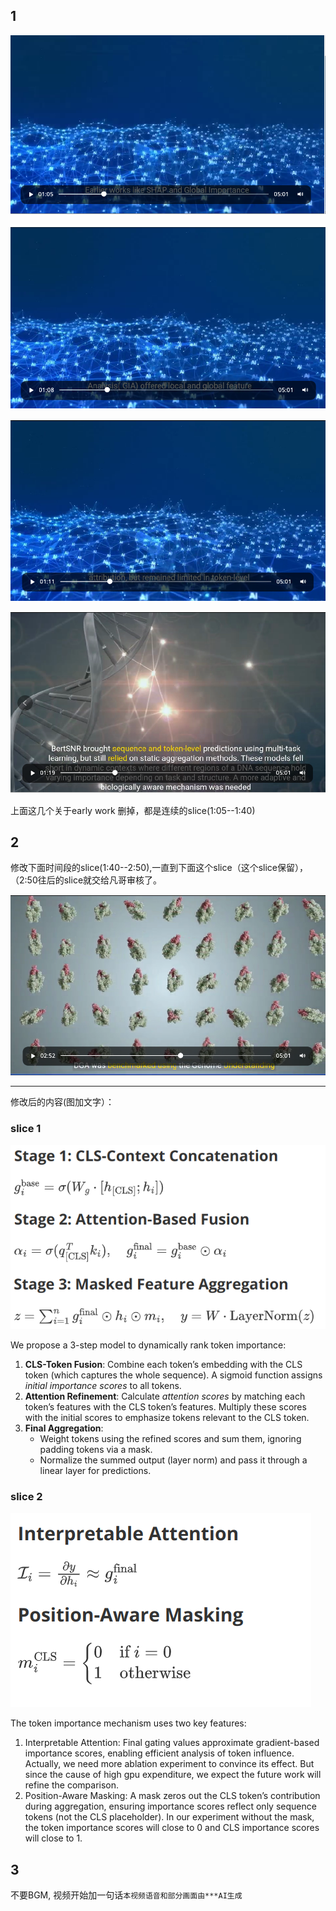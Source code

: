 ## 1

![image-20250423123220399](./assets/image-20250423123220399.png)

![image-20250423123200422](./assets/image-20250423123200422.png)

![image-20250423123245738](./assets/image-20250423123245738.png)

![image-20250423123308556](./assets/image-20250423123308556.png)

上面这几个关于early work 删掉，都是连续的slice(1:05--1:40)

## 2

修改下面时间段的slice(1:40--2:50),一直到下面这个slice（这个slice保留），（2:50往后的slice就交给凡哥审核了。

![image-20250423124001395](./assets/image-20250423124001395.png)

-------------------

修改后的内容(图加文字）：

### slice 1

![image-20250423130629958](./assets/image-20250423130629958.png)

We propose a 3-step model to dynamically rank token importance:

1. **CLS-Token Fusion**: Combine each token’s embedding with the CLS token (which captures the whole sequence). A sigmoid function assigns *initial importance scores* to all tokens.
2. **Attention Refinement**: Calculate *attention scores* by matching each token’s features with the CLS token’s features. Multiply these scores with the initial scores to emphasize tokens relevant to the CLS token.
3. **Final Aggregation**:
   - Weight tokens using the refined scores and sum them, ignoring padding tokens via a mask.
   - Normalize the summed output (layer norm) and pass it through a linear layer for predictions.

### slice 2



![image-20250423131919112](./assets/image-20250423131919112.png)

The token importance mechanism uses two key features:  

1. Interpretable Attention: Final gating values approximate gradient-based importance scores, enabling efficient analysis of token influence. Actually, we need more ablation experiment to convince its effect. But since the cause of high gpu expenditure, we expect the future work will refine the comparison.  
2. Position-Aware Masking: A mask zeros out the CLS token’s contribution during aggregation, ensuring importance scores reflect only sequence tokens (not the CLS placeholder).  In our experiment without the mask, the token importance scores will close to 0 and CLS importance scores will close to 1.

## 3

不要BGM, 视频开始加一句话`本视频语音和部分画面由***AI生成`

